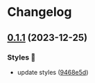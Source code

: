 # Changelog

## [0.1.1](https://github.com/hbstack/syntax-highlighting/compare/styles/average/v0.1.0...styles/average/v0.1.1) (2023-12-25)


### Styles 🎨

* update styles ([9468e5d](https://github.com/hbstack/syntax-highlighting/commit/9468e5d054f6c1775a1966bcf308506cebd2f804))
